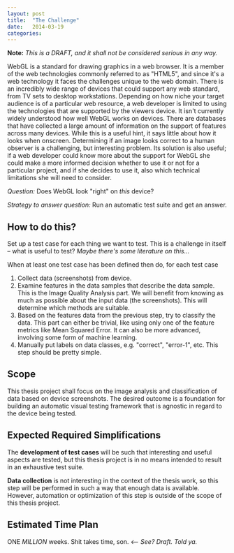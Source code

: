 ```yaml
---
layout: post
title:  "The Challenge"
date:   2014-03-19
categories:
---
```


**Note:** *This is a DRAFT, and it shall not be considered serious in any way.*

WebGL is a standard for drawing graphics in a web browser. It is a member of the web technologies commonly referred to as "HTML5", and since it's a web technology it faces the challenges unique to the web domain. There is an incredibly wide range of devices that could support any web standard, from TV sets to desktop workstations. Depending on how niche your target audience is of a particular web resource, a web developer is limited to using the technologies that are supported by the viewers device. It isn't currently widely understood how well WebGL works on devices. There are databases that have collected a large amount of information on the support of features across many devices. While this is a useful hint, it says little about how it looks when onscreen. Determining if an image looks correct to a human observer is a challenging, but interesting problem. Its solution is also useful; if a web developer could know more about the support for WebGL she could make a more informed decision whether to use it or not for a particular project, and if she decides to use it, also which technical limitations she will need to consider.

*Question:* Does WebGL look "right" on *this* device?

*Strategy to answer question:* Run an automatic test suite and get an answer.


## How to do this?

Set up a test case for each thing we want to test. This is a challenge in itself – what is useful to test? *Maybe there's some literature on this...*

When at least one test case has been defined then do, for each test case

1. Collect data (screenshots) from device.
2. Examine features in the data samples that describe the data sample. This is the Image Quality Analysis part. We will benefit from knowing as much as possible about the input data (the screenshots). This will determine which methods are suitable.
3. Based on the features data from the previous step, try to classify the data. This part can either be trivial, like using only one of the feature metrics like Mean Squared Error. It can also be more advanced, involving some form of machine learning.
4. Manually put labels on data classes, e.g. "correct", "error-1", etc. This step should be pretty simple.


## Scope

This thesis project shall focus on the image analysis and classification of data based on device screenshots. The desired outcome is a foundation for building an automatic visual testing framework that is agnostic in regard to the device being tested.


## Expected Required Simplifications

The **development of test cases** will be such that interesting and useful aspects are tested, but this thesis project is in no means intended to result in an exhaustive test suite.

**Data collection** is not interesting in the context of the thesis work, so this step will be performed in such a way that enough data is available. However, automation or optimization of this step is outside of the scope of this thesis project.


## Estimated Time Plan

ONE *MILLION* weeks. Shit takes time, son. *<–– See? Draft. Told ya.*
